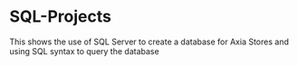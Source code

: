 # SQL-Projects
This shows the use of SQL Server to create a database for Axia Stores and using SQL syntax to query the database
